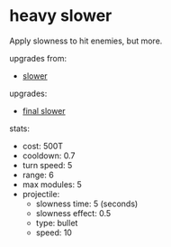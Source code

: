 # heavy slower

Apply slowness to hit enemies, but more.

upgrades from:
- [slower](slower.md)

upgrades:
- [final slower](final%20slower.md)

stats:
- cost: 500T
- cooldown: 0.7
- turn speed: 5
- range: 6
- max modules: 5
- projectile:
	- slowness time: 5 (seconds)
	- slowness effect: 0.5
	- type: bullet
	- speed: 10
